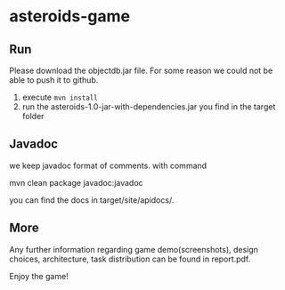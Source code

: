 # asteroids-game
## Run
Please download the objectdb.jar file. For some reason we could not be able to push it to github.
1. execute `mvn install`
2. run the asteroids-1.0-jar-with-dependencies.jar you find in the target folder

## Javadoc
we keep javadoc format of comments. with command

mvn clean package javadoc:javadoc

you can find the docs in target/site/apidocs/.

## More
Any further information regarding game demo(screenshots), design choices, architecture, task distribution can be found in report.pdf.

Enjoy the game!
